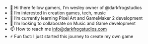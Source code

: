 - 👋 Hi there fellow gamers, I’m wesley owner of @darkfrogstudios
- 👀 I’m interested in creation games, tech, music
- 🌱 I’m currently learning Pixel Art and GameMaker 2 development
- 💞️ I’m looking to collaborate on Music and Game development
- 📫 How to reach me info@darkfrogstudios.com 
- ⚡ Fun fact: I just started this journey to create my own game

<!---
darkfrogstudios/darkfrogstudios is a ✨ special ✨ repository because its `README.md` (this file) appears on your GitHub profile.
You can click the Preview link to take a look at your changes.
--->
